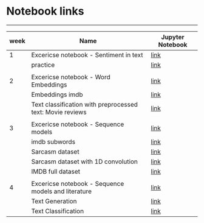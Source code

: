 # Notebook links

________

| week | Name                                                      | Jupyter Notebook                                                                                                                                                                                                                                               |
| ---- | --------------------------------------------------------- | -------------------------------------------------------------------------------------------------------------------------------------------------------------------------------------------------------------------------------------------------------------- |
| 1    | Excericse notebook - Sentiment in text                    | [link](https://nbviewer.jupyter.org/github/veb-101/Tensorflow-Specialization/blob/master/Tensorflow%20in%20Practice%20specialization/Course%203%20-%20NLP%20in%20TensorFlow/week%201%20-%20Sentiment%20in%20text/Exercise_question.ipynb)                      |
|      | practice                                                  | [link](https://nbviewer.jupyter.org/github/veb-101/Tensorflow-Specialization/blob/master/Tensorflow%20in%20Practice%20specialization/Course%203%20-%20NLP%20in%20TensorFlow/week%201%20-%20Sentiment%20in%20text/practice.ipynb)                               |
|      |                                                           |                                                                                                                                                                                                                                                                |
| 2    | Excericse notebook - Word Embeddings                      | [link](https://nbviewer.jupyter.org/github/veb-101/Tensorflow-Specialization/blob/master/Tensorflow%20in%20Practice%20specialization/Course%203%20-%20NLP%20in%20TensorFlow/week%202%20-%20Word%20Embeddings/Exercise_Question.ipynb)                          |
|      | Embeddings imdb                                           | [link](https://nbviewer.jupyter.org/github/veb-101/Tensorflow-Specialization/blob/master/Tensorflow%20in%20Practice%20specialization/Course%203%20-%20NLP%20in%20TensorFlow/week%202%20-%20Word%20Embeddings/Week_2_1_Embedding_imdb.ipynb)                    |
|      | Text classification with preprocessed text: Movie reviews | [link](https://nbviewer.jupyter.org/github/veb-101/Tensorflow-Specialization/blob/master/Tensorflow%20in%20Practice%20specialization/Course%203%20-%20NLP%20in%20TensorFlow/week%202%20-%20Word%20Embeddings/Week_2_2_imdb_subwords.ipynb)                     |
|      |                                                           |                                                                                                                                                                                                                                                                |
| 3    | Excericse notebook - Sequence models                      | [link](https://nbviewer.jupyter.org/github/veb-101/Tensorflow-Specialization/blob/master/Tensorflow%20in%20Practice%20specialization/Course%203%20-%20NLP%20in%20TensorFlow/week%203%20-%20Sequence%20models/Exercise_Answer.ipynb)                            |
|      | imdb subwords                                             | [link](https://nbviewer.jupyter.org/github/veb-101/Tensorflow-Specialization/blob/master/Tensorflow%20in%20Practice%20specialization/Course%203%20-%20NLP%20in%20TensorFlow/week%203%20-%20Sequence%20models/Week_3_1_imdb_subwords.ipynb)                     |
|      | Sarcasm dataset                                           | [link](https://nbviewer.jupyter.org/github/veb-101/Tensorflow-Specialization/blob/master/Tensorflow%20in%20Practice%20specialization/Course%203%20-%20NLP%20in%20TensorFlow/week%203%20-%20Sequence%20models/Week_3_2_sarcasm.ipynb)                           |
|      | Sarcasm dataset with 1D convolution                       | [link](https://nbviewer.jupyter.org/github/veb-101/Tensorflow-Specialization/blob/master/Tensorflow%20in%20Practice%20specialization/Course%203%20-%20NLP%20in%20TensorFlow/week%203%20-%20Sequence%20models/Week_3_2_sarcasm_conv_.ipynb)                     |
|      | IMDB full dataset                                         | [link](https://nbviewer.jupyter.org/github/veb-101/Tensorflow-Specialization/blob/master/Tensorflow%20in%20Practice%20specialization/Course%203%20-%20NLP%20in%20TensorFlow/week%203%20-%20Sequence%20models/Week_3_3_IMDB_full.ipynb)                         |
|      |                                                           |                                                                                                                                                                                                                                                                |
| 4    | Excericse notebook - Sequence models and literature       | [link](https://nbviewer.jupyter.org/github/veb-101/Tensorflow-Specialization/blob/master/Tensorflow%20in%20Practice%20specialization/Course%203%20-%20NLP%20in%20TensorFlow/week%204%20-%20Sequence%20models%20and%20literature/Exercise_Question.ipynb)       |
|      | Text Generation                                           | [link](https://nbviewer.jupyter.org/github/veb-101/Tensorflow-Specialization/blob/master/Tensorflow%20in%20Practice%20specialization/Course%203%20-%20NLP%20in%20TensorFlow/week%204%20-%20Sequence%20models%20and%20literature/text_generation.ipynb)         |
|      | Text Classification                                       | [link](https://nbviewer.jupyter.org/github/veb-101/Tensorflow-Specialization/blob/master/Tensorflow%20in%20Practice%20specialization/Course%203%20-%20NLP%20in%20TensorFlow/week%204%20-%20Sequence%20models%20and%20literature/text_classification_rnn.ipynb) |

